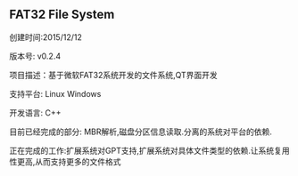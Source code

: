 FAT32 File System
-----

创建时间:2015/12/12

版本号: v0.2.4

项目描述：基于微软FAT32系统开发的文件系统,QT界面开发

支持平台: Linux Windows

开发语言: C++

目前已经完成的部分: MBR解析,磁盘分区信息读取.分离的系统对平台的依赖.

正在完成的工作:扩展系统对GPT支持,扩展系统对具体文件类型的依赖.让系统复用性更高,从而支持更多的文件格式

